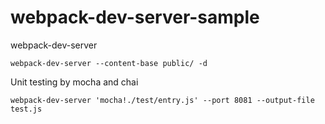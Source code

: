 # webpack-dev-server-sample

webpack-dev-server

```
webpack-dev-server --content-base public/ -d
```

Unit testing by mocha and chai

```
webpack-dev-server 'mocha!./test/entry.js' --port 8081 --output-file test.js
```
